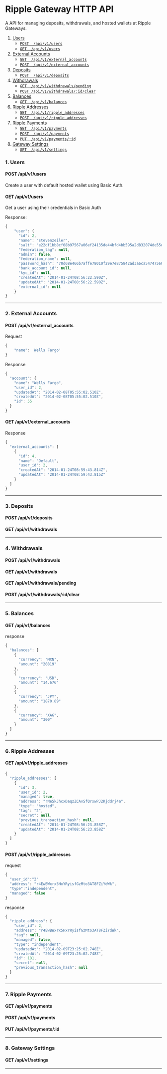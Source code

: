 # Ripple Gateway HTTP API

A API for managing deposits, withdrawals, and hosted wallets at Ripple Gateways.

1. [Users](#1-users)
    + [`POST  /api/v1/users`](#post-apiv1users)
    + [`GET  /api/v1/users`](#get-apiv1users)
2. [External Accounts](#2-externalaccounts)
    + [`GET  /api/v1/external_accounts`](#get-apiv1externalaccounts)
    + [`POST  /api/v1/external_accounts`](#get-apiv1externalaccounts)
3. [Deposits](#3-deposits)
    + [`POST  /api/v1/deposits`](#post-deposits)
4. [Withdrawals](#4-external_withdrawals)
    + [`GET  /api/v1/withdrawals/pending`](#get-apiv1pending)
    + [`POST /api/v1/withdrawals/:id/clear`](#post-apiv1withdrawalsidclear)
5. [Balances](#5-balances)
    + [`GET  /api/v1/balances`](#get-apiv1balances)
6. [Ripple Addresses](#6-ripple-addresses)
    + [`GET  /api/v1/ripple_addresses`](#get-apiv1ripple_addresses)
    + [`POST  /api/v1/ripple_addresses`](#post-apiv1ripple_addresses)
7. [Ripple Payments](#7-server-info)
    + [`GET  /api/v1/payments`](#get-apiv1payments)
    + [`POST  /api/v1/payments`](#get-apiv1payments)
    + [`PUT  /api/v1/payments/:id`](#put-apiv1paymentsid)
8. [Gateway Settings](#8-settings)
    + [`GET  /api/v1/settings`](#get-apiv1settings)

### 1. Users

#### POST /api/v1/users

Create a user with default hosted wallet using Basic Auth.

#### GET /api/v1/users

Get a user using their credentials in Basic Auth

Response:
```js
{
    "user": {
      "id": 2,
      "name": "stevenzeiler",
      "salt": "e22df1bb8cf08b97567a06ef24135de44bfd4bb595a2d832074de55d25c65376",
      "federation_tag": null,
      "admin": false,
      "federation_name": null,
      "password_hash": "70d68e466b7affe78010f29e7e875842ad3a6ca54747560c6b0c60a2d6920850",
      "bank_account_id": null,
      "kyc_id": null,
      "createdAt": "2014-01-24T08:56:22.590Z",
      "updatedAt": "2014-01-24T08:56:22.590Z",
      "external_id": null
    }
}
```
__________

### 2. External Accounts

#### POST /api/v1/external_accounts

Request
```js
{
    "name": 'Wells Fargo'
}
```

Response
```js
{
  "account": {
    "name": "Wells Fargo",
    "user_id": 2,
    "updatedAt": "2014-02-08T05:55:02.510Z",
    "createdAt": "2014-02-08T05:55:02.510Z",
    "id": 55
  }
}
```


#### GET /api/v1/external_accounts

Response
```js
{
  "external_accounts": [
    {
      "id": 4,
      "name": "Default",
      "user_id": 2,
      "createdAt": "2014-01-24T08:59:43.814Z",
      "updatedAt": "2014-01-24T08:59:43.815Z"
    }
  ]
}
```

__________

### 3. Deposits

#### POST /api/v1/deposits
#### GET /api/v1/withdrawals
__________

### 4. Withdrawals

#### POST /api/v1/withdrawals
#### GET /api/v1/withdrawals
#### GET /api/v1/withdrawals/pending
#### POST /api/v1/withdrawals/:id/clear
__________

### 5. Balances

#### GET /api/v1/balances

response

```js
{
  "balances": [
    {
      "currency": "MXN",
      "amount": "20819"
    },
    {
      "currency": "USD",
      "amount": "14.676"
    },
    {
      "currency": "JPY",
      "amount": "1870.89"
    },
    {
      "currency": "XAG",
      "amount": "300"
    }
  ]
}
```
__________

### 6. Ripple Addresses

#### GET /api/v1/ripple_addresses
```js
{
  "ripple_addresses": [
    {
      "id": 3,
      "user_id": 2,
      "managed": true,
      "address": "rNeSkJhcxDaqzZCAvSfQrxwPJ2Kjddrj4a",
      "type": "hosted",
      "tag": "2",
      "secret": null,
      "previous_transaction_hash": null,
      "createdAt": "2014-01-24T08:56:23.858Z",
      "updatedAt": "2014-01-24T08:56:23.858Z"
    }
  ]
}
```

#### POST /api/v1/ripple_addresses

request
```js
{
  "user_id":"2"
  "address": "r4EwBWxrx5HxYRyisfGzMto3AT8FZiYdWk",
  "type":"independent",
  "managed": false
}
```

response
```js
{
  "ripple_address": {
    "user_id": 2,
    "address": "r4EwBWxrx5HxYRyisfGzMto3AT8FZiYdWk",
    "tag": null,
    "managed": false,
    "type": "independent",
    "updatedAt": "2014-02-09T23:25:02.748Z",
    "createdAt": "2014-02-09T23:25:02.748Z",
    "id": 181,
    "secret": null,
    "previous_transaction_hash": null
  }
}
```
__________

### 7. Ripple Payments

#### GET /api/v1/payments
#### POST /api/v1/payments
#### PUT /api/v1/payments/:id
__________

### 8. Gateway Settings

#### GET /api/v1/settings
__________

